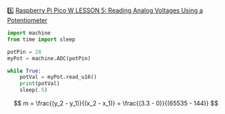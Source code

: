 :five: [Raspberry Pi Pico W LESSON 5: Reading Analog Voltages Using a Potentiometer](https://youtu.be/ODWwErH_iGA)


```python
import machine
from time import sleep

potPin = 28
myPot = machine.ADC(potPin)

while True:
    potVal = myPot.read_u16()
    print(potVal)
    sleep(.5)
```

```math

m = \frac{(y_2 - y_1)}{(x_2 - x_1)} = \frac{(3.3 - 0)}{(65535 - 144)}

```
